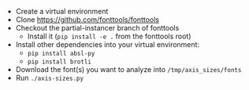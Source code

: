 *  Create a virtual environment
*  Clone https://github.com/fonttools/fonttools
*  Checkout the partial-instancer branch of fonttools
   *  Install it (`pip install -e .` from the fonttools root)
*  Install other dependencies into your virtual environment:
   *  `pip install absl-py`
   *  `pip install brotli`
*  Download the font(s) you want to analyze into `/tmp/axis_sizes/fonts`
*  Run `./axis-sizes.py`
